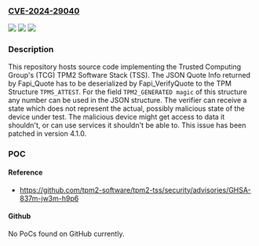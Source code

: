 ### [CVE-2024-29040](https://cve.mitre.org/cgi-bin/cvename.cgi?name=CVE-2024-29040)
![](https://img.shields.io/static/v1?label=Product&message=tpm2-tss&color=blue)
![](https://img.shields.io/static/v1?label=Version&message=%3D%20%3C%204.1.0%20&color=brighgreen)
![](https://img.shields.io/static/v1?label=Vulnerability&message=CWE-502%3A%20Deserialization%20of%20Untrusted%20Data&color=brighgreen)

### Description

This repository hosts source code implementing the Trusted Computing Group's (TCG) TPM2 Software Stack (TSS). The JSON Quote Info returned by Fapi_Quote has to be deserialized by Fapi_VerifyQuote to the TPM Structure `TPMS_ATTEST`. For the field `TPM2_GENERATED magic` of this structure any number can be used in the JSON structure. The verifier can receive a state which does not represent the actual, possibly malicious state of the device under test. The malicious device might get access to data it shouldn't, or can use services it shouldn't be able to. This issue has been patched in version 4.1.0.

### POC

#### Reference
- https://github.com/tpm2-software/tpm2-tss/security/advisories/GHSA-837m-jw3m-h9p6

#### Github
No PoCs found on GitHub currently.

